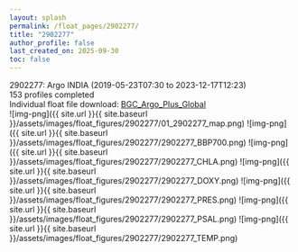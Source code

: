 ```yaml
---
layout: splash
permalink: /float_pages/2902277/
title: "2902277"
author_profile: false
last_created_on: 2025-09-30
toc: false
---
```

 
2902277: Argo INDIA (2019-05-23T07:30 to 2023-12-17T12:23)\
153 profiles completed\
Individual float file download: [BGC_Argo_Plus_Global](https://ftp.soest.hawaii.edu/bgc_argo_plus/Individual_Floats/outliers_removed/2902277_Sprof_processed.nc)\
![img-png]({{ site.url }}{{ site.baseurl }}/assets/images/float_figures/2902277/01_2902277_map.png)
![img-png]({{ site.url }}{{ site.baseurl }}/assets/images/float_figures/2902277/2902277_BBP700.png)
![img-png]({{ site.url }}{{ site.baseurl }}/assets/images/float_figures/2902277/2902277_CHLA.png)
![img-png]({{ site.url }}{{ site.baseurl }}/assets/images/float_figures/2902277/2902277_DOXY.png)
![img-png]({{ site.url }}{{ site.baseurl }}/assets/images/float_figures/2902277/2902277_PRES.png)
![img-png]({{ site.url }}{{ site.baseurl }}/assets/images/float_figures/2902277/2902277_PSAL.png)
![img-png]({{ site.url }}{{ site.baseurl }}/assets/images/float_figures/2902277/2902277_TEMP.png)
